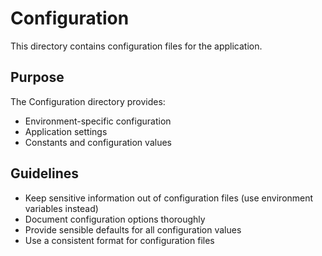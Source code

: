 # Configuration

This directory contains configuration files for the application.

## Purpose

The Configuration directory provides:

- Environment-specific configuration
- Application settings
- Constants and configuration values

## Guidelines

- Keep sensitive information out of configuration files (use environment variables instead)
- Document configuration options thoroughly
- Provide sensible defaults for all configuration values
- Use a consistent format for configuration files
